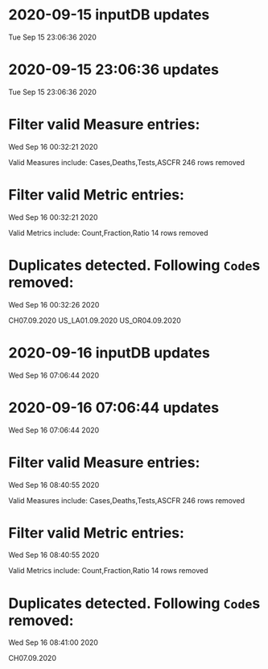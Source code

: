 
# 2020-09-15 inputDB updates 
 Tue Sep 15 23:06:36 2020 


# 2020-09-15 23:06:36 updates 
 Tue Sep 15 23:06:36 2020 


# Filter valid Measure entries: 
 Wed Sep 16 00:32:21 2020 

Valid Measures include: Cases,Deaths,Tests,ASCFR
 246 rows removed
# Filter valid Metric entries: 
 Wed Sep 16 00:32:21 2020 

Valid Metrics include: Count,Fraction,Ratio
 14 rows removed
# Duplicates detected. Following `Code`s removed: 
 Wed Sep 16 00:32:26 2020 

CH07.09.2020
US_LA01.09.2020
US_OR04.09.2020
# 2020-09-16 inputDB updates 
 Wed Sep 16 07:06:44 2020 


# 2020-09-16 07:06:44 updates 
 Wed Sep 16 07:06:44 2020 


# Filter valid Measure entries: 
 Wed Sep 16 08:40:55 2020 

Valid Measures include: Cases,Deaths,Tests,ASCFR
 246 rows removed
# Filter valid Metric entries: 
 Wed Sep 16 08:40:55 2020 

Valid Metrics include: Count,Fraction,Ratio
 14 rows removed
# Duplicates detected. Following `Code`s removed: 
 Wed Sep 16 08:41:00 2020 

CH07.09.2020